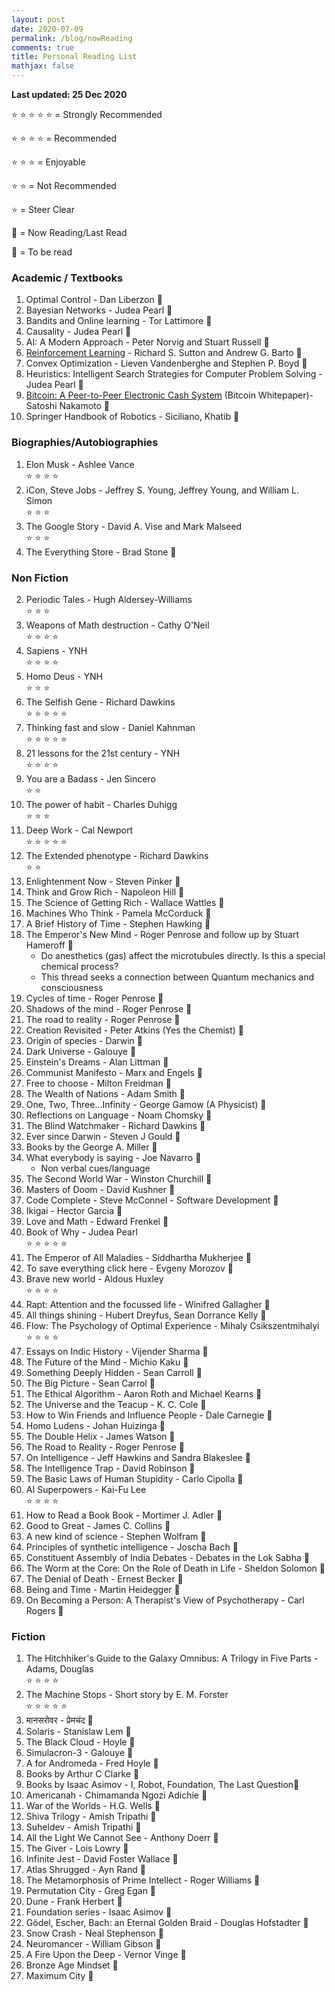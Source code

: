 ```yaml
---
layout: post
date: 2020-07-09
permalink: /blog/nowReading
comments: true
title: Personal Reading List
mathjax: false
---
```


**Last updated: 25 Dec 2020**

&#x2B50; &#x2B50; &#x2B50; &#x2B50; &#x2B50; = Strongly Recommended

&#x2B50; &#x2B50; &#x2B50; &#x2B50; = Recommended

&#x2B50; &#x2B50; &#x2B50; = Enjoyable

&#x2B50; &#x2B50; = Not Recommended

&#x2B50; = Steer Clear

&#x1F4D6; = Now Reading/Last Read 

&#x1f4d5; = To be read

### **Academic / Textbooks**
1. Optimal Control - Dan Liberzon &#x1F4D6;
2. Bayesian Networks - Judea Pearl &#x1f4d5;
3. Bandits and Online learning - Tor Lattimore &#x1F4D6;
4. Causality - Judea Pearl &#x1f4d5;
5. AI: A Modern Approach - Peter Norvig and Stuart Russell &#x1f4d5;
6. [Reinforcement Learning](http://web.stanford.edu/class/psych209/Readings/SuttonBartoIPRLBook2ndEd.pdf) -  Richard S. Sutton and Andrew G. Barto &#x1F4D6;
7. Convex Optimization - Lieven Vandenberghe and Stephen P. Boyd &#x1f4d5;
8. Heuristics: Intelligent Search Strategies for Computer Problem Solving - Judea Pearl &#x1f4d5;
9. [Bitcoin: A Peer-to-Peer Electronic Cash System](https://bitcoin.org/bitcoin.pdf) 
(Bitcoin Whitepaper)- Satoshi Nakamoto &#x1f4d6;
10. Springer Handbook of Robotics - Siciliano, Khatib &#x1f4d6;

### **Biographies/Autobiographies**
1. Elon Musk - Ashlee Vance<br>
&#x2B50; &#x2B50; &#x2B50; &#x2B50;
3. iCon, Steve Jobs - Jeffrey S. Young, Jeffrey Young, and William L. Simon<br>
&#x2B50; &#x2B50; &#x2B50;
4. The Google Story - David A. Vise and Mark Malseed<br>
&#x2B50; &#x2B50; &#x2B50;
3.  The Everything Store - Brad Stone &#x1f4d5;

### **Non Fiction**
2. Periodic Tales - Hugh Aldersey-Williams<br>
&#x2B50; &#x2B50; &#x2B50;
1. Weapons of Math destruction - Cathy O'Neil<br>
&#x2B50; &#x2B50; &#x2B50; &#x2B50; 
2.  Sapiens - YNH <br>
&#x2B50; &#x2B50; &#x2B50; &#x2B50;
3.  Homo Deus - YNH <br>
&#x2B50; &#x2B50; &#x2B50;
4.  The Selfish Gene - Richard Dawkins <br>
&#x2B50; &#x2B50; &#x2B50; &#x2B50; &#x2B50; 
5.  Thinking fast and slow - Daniel Kahnman  <br>
&#x2B50; &#x2B50; &#x2B50; &#x2B50; &#x2B50; 
6.  21 lessons for the 21st century - YNH <br>
&#x2B50; &#x2B50; &#x2B50; &#x2B50; 
7.  You are a Badass - Jen Sincero  <br>
&#x2B50; &#x2B50; 
8. The power of habit - Charles Duhigg <br> 
&#x2B50; &#x2B50; &#x2B50;
10. Deep Work - Cal Newport <br>
&#x2B50; &#x2B50; &#x2B50; &#x2B50; &#x2B50;
9. The Extended phenotype - Richard Dawkins <br>
&#x2B50; &#x2B50; 
10. Enlightenment Now - Steven Pinker &#x1f4d5;
11. Think and Grow Rich - Napoleon Hill &#x1f4d5;
12. The Science of Getting Rich - Wallace Wattles &#x1f4d5; 
2.  Machines Who Think - Pamela McCorduck &#x1f4d5;
4.  A Brief History of Time - Stephen Hawking &#x1f4d5;
5.  The Emperor's New Mind - Roger Penrose and follow up by Stuart Hameroff &#x1f4d5; 
    - Do anesthetics (gas) affect the microtubules directly. Is this a special chemical process?
    - This thread seeks a connection between Quantum mechanics and consciousness
6.  Cycles of time - Roger Penrose &#x1f4d5;  
7.  Shadows of the mind - Roger Penrose &#x1f4d5;
8.  The road to reality - Roger Penrose &#x1f4d5;
11.  Creation Revisited - Peter Atkins (Yes the Chemist) &#x1f4d5;
14.  Origin of species - Darwin &#x1f4d5;
16.  Dark Universe - Galouye &#x1f4d5;
19.  Einstein's Dreams - Alan Littman &#x1f4d5;
20.  Communist Manifesto - Marx and Engels &#x1f4d5;
21.  Free to choose - Milton Freidman &#x1f4d5;
22.  The Wealth of Nations - Adam Smith &#x1f4d5;
23.  One, Two, Three...Infinity - George Gamow (A Physicist) &#x1f4d5;
24.  Reflections on Language - Noam Chomsky &#x1f4d5;
25.  The Blind Watchmaker - Richard Dawkins &#x1f4d5;
26.  Ever since Darwin - Steven J Gould &#x1f4d5;
27.  Books by the George A. Miller &#x1f4d5;
28.  What everybody is saying - Joe Navarro &#x1f4d5;
        - Non verbal cues/language
29. The Second World War - Winston Churchill &#x1f4d5;
30. Masters of Doom - David Kushner &#x1f4d5;
31.  Code Complete - Steve McConnel - Software Development &#x1f4d5; 
32.  Ikigai - Hector Garcia &#x1f4d5;
33.  Love and Math - Edward Frenkel &#x1f4d5; 
34.  Book of Why - Judea Pearl <br>
&#x2B50; &#x2B50; &#x2B50; &#x2B50; &#x2B50; 
35. The Emperor of All Maladies - Siddhartha Mukherjee &#x1f4d5;
36. To save everything click here - Evgeny Morozov &#x1F4D6;
37. Brave new world - Aldous Huxley <br>
&#x2B50; &#x2B50; &#x2B50; &#x2B50;
38. Rapt: Attention and the focussed life - Winifred Gallagher &#x1f4d5;
39. All things shining - Hubert Dreyfus, Sean Dorrance Kelly &#x1f4d5;
40. Flow: The Psychology of Optimal Experience - Mihaly Csikszentmihalyi <br>
&#x2B50; &#x2B50; &#x2B50; &#x2B50; 
41. Essays on Indic History - Vijender Sharma &#x1f4d5;
42. The Future of the Mind - Michio Kaku &#x1f4d5;
43. Something Deeply Hidden - Sean Carroll &#x1f4d5;
44. The Big Picture - Sean Carrol &#x1f4d5;
45. The Ethical Algorithm - Aaron Roth and Michael Kearns &#x1f4d5;
46. The Universe and the Teacup - K. C. Cole &#x1f4d5;
47. How to Win Friends and Influence People - Dale Carnegie &#x1f4d5;
35. Homo Ludens - Johan Huizinga &#x1f4d5;
36. The Double Helix - James Watson &#x1f4d5;
37. The Road to Reality - Roger Penrose &#x1f4d5;
38. On Intelligence - Jeff Hawkins and Sandra Blakeslee &#x1f4d5; 
39. The Intelligence Trap - David Robinson &#x1f4d5;
40. The Basic Laws of Human Stupidity - Carlo Cipolla &#x1f4d5;
41. AI Superpowers - Kai-Fu Lee <br>
&#x2B50; &#x2B50; &#x2B50; &#x2B50;
42. How to Read a Book Book  - Mortimer J. Adler &#x1f4d5;
43. Good to Great - James C. Collins &#x1f4d5;
44. A new kind of science - Stephen Wolfram &#x1f4d5;  
45. Principles of synthetic intelligence - Joscha Bach &#x1f4d5;
46. Constituent Assembly of India Debates - Debates in the Lok Sabha &#x1f4d5;
47. The Worm at the Core: On the Role of Death in Life - Sheldon Solomon &#x1f4d5;
48. The Denial of Death - Ernest Becker &#x1f4d5;
49. Being and Time - Martin Heidegger &#x1f4d5;
50. On Becoming a Person: A Therapist's View of Psychotherapy - Carl Rogers &#x1f4d5;

### **Fiction**
1. The Hitchhiker's Guide to the Galaxy Omnibus: A Trilogy in Five Parts - Adams, Douglas<br> 
&#x2B50; &#x2B50; &#x2B50; &#x2B50;
1. The Machine Stops - Short story by E. M. Forster <br>
&#x2B50; &#x2B50; &#x2B50; &#x2B50; &#x2B50;
2. मानसरोवर - प्रेमचंद &#x1f4d5;
1.  Solaris - Stanislaw Lem &#x1f4d5;
8.  The Black Cloud - Hoyle &#x1f4d5;
12.  Simulacron-3 - Galouye &#x1f4d5;
17.  A for Andromeda - Fred Hoyle &#x1f4d5;
18.  Books by Arthur C Clarke &#x1f4d5;
19. Books by Isaac Asimov  - I, Robot, Foundation, The Last Question&#x1f4d5;
41. Americanah - Chimamanda Ngozi Adichie &#x1f4d5;
42. War of the Worlds - H.G. Wells &#x1f4d5;
43. Shiva Trilogy - Amish Tripathi &#x1f4d5;
44. Suheldev - Amish Tripathi &#x1f4d5;
45. All the Light We Cannot See - Anthony Doerr &#x1f4d5;
46. The Giver - Lois Lowry &#x1f4d5;
47. Infinite Jest - David Foster Wallace &#x1f4d5;
48. Atlas Shrugged - Ayn Rand &#x1f4d5;
49. The Metamorphosis of Prime Intellect - Roger Williams &#x1f4d5;
50. Permutation City - Greg Egan &#x1f4d5;
51. Dune - Frank Herbert &#x1f4d5;
52. Foundation series - Isaac Asimov &#x1f4d5;
53. Gödel, Escher, Bach: an Eternal Golden Braid - Douglas Hofstadter &#x1f4d5;
54. Snow Crash - Neal Stephenson &#x1f4d5;
55. Neuromancer - William Gibson &#x1f4d5;
56. A Fire Upon the Deep - Vernor Vinge &#x1f4d5;
57. Bronze Age Mindset &#x1f4d5;
58. Maximum City &#x1f4d5;

